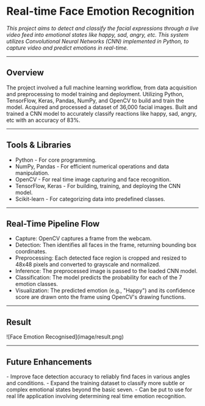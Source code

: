 
# Real-time Face Emotion Recognition

_This project aims to detect and classify the facial expressions through a live video feed into emotional states like happy, sad, angry, etc. This system utilizes Convolutional Neural Networks (CNN) implemented in Python, to capture video and predict emotions in real-time._

---
<h2>Overview</h2>
The project involved a full machine learning workflow, from data acquisition and preprocessing to model training and deployment. Utilizing Python, TensorFlow, Keras, Pandas, NumPy, and OpenCV to build and train the model. Acquired and processed a dataset of 36,000 facial images. Built and trained a CNN model to accurately classify reactions like happy, sad, angry, etc with an accuracy of 83%.

---

<h2>Tools & Libraries</h2>

- Python - For core programming.
- NumPy, Pandas - For efficient numerical operations and data manipulation.
- OpenCV - For real time image capturing and face recognition.
- TensorFlow, Keras - For building, training, and deploying the CNN model.
- Scikit-learn - For categorizing data into predefined classes.

---

<h2>Real-Time Pipeline Flow</h2>

- Capture: OpenCV captures a frame from the webcam.
- Detection: Then identifies all faces in the frame, returning bounding box coordinates.
- Preprocessing: Each detected face region is cropped and resized to 48x48 pixels and converted to grayscale and normalized.
- Inference: The preprocessed image is passed to the loaded CNN model.
- Classification: The model predicts the probability for each of the 7 emotion classes.
- Visualization: The predicted emotion (e.g., "Happy") and its confidence score are drawn onto the frame using OpenCV's drawing functions.

---

<h2>Result</h2>
![Face Emotion Recognised](image/result.png)

---

<h2>Future Enhancements</h2>
- Improve face detection accuracy to reliably find faces in various angles and conditions.
- Expand the training dataset to classify more subtle or complex emotional states beyond the basic seven.
- Can be put to use for real life application involving determining real time emotion recognition.
